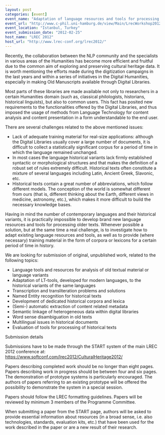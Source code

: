 ```yaml
---
layout: post
categories: [event]
event_name: "Adaptation of language resources and tools for processing cultural heritage objects"
event_url: "http://www.c-phil.uni-hamburg.de/view/Main/LrecWorkshop2012"
event_location: "Istanbul, Turkey"
event_submission_date: "2012-02-25"
host_name: "LREC 2012"
host_url: "http://www.lrec-conf.org/lrec2012/"
---
```

Recently, the collaboration between the NLP community and the specialists in various areas of the Humanities has become more efficient and fruitful due to the common aim of exploring and preserving cultural heritage data. It is worth mentioning the efforts made during the digitization campaigns in the last years and within a series of initiatives in the Digital Humanities, especially in making Old Manuscripts available through Digital Libraries.

Most parts of these libraries are made available not only to researchers in a certain Humanities domain (such as, classical philologists, historians, historical linguists), but also to common users. This fact has posited new requirements to the functionalities offered by the Digital Libraries, and thus imposed the usage of methods from Language Technology for content analysis and content presentation in a form understandable to the end user.

There are several challenges related to the above mentioned issues:

*   Lack of adequate training material for real-size applications: although the Digital Libraries usually cover a large number of documents, it is difficult to collect a statistically significant corpus for a period of time in which the language remained unchanged.
*   In most cases the language historical variants lack firmly established syntactic or morphological structures and that makes the definition of a robust set of rules extremely difficult. Historical texts often constitute a mixture of several languages including Latin, Ancient Greek, Slavonic, etc.
*   Historical texts contain a great number of abbreviations, which follow different models. The conception of the world is somewhat different from ours (that is, different thinking about the Earth, different views in medicine, astronomy, etc.), which makes it more difficult to build the necessary knowledge bases.

Having in mind the number of contemporary languages and their historical variants, it is practically impossible to develop brand new language resources and tools for processing older texts. Whenever possible a solution, but at the same time a real challenge, is to investigate how to adapt existing language resources and tools, as well as to provide (where necessary) training material in the form of corpora or lexicons for a certain period of time in history.
 
We are looking for submission of original, unpublished work, related to the following topics:

*   Language tools and resources for analysis of old textual material or language variants
*   Adaptation of LT-tools, developed for modern languages, to the historical variants of the same languages
*   Transcription and transliteration problems and solutions
*   Named Entity recognition for historical texts
*   Development of dedicated historical corpora and lexica
*   (Semi-) automatic extraction of content related metadata
*   Semantic linkage of heterogeneous data within digital libraries
*   Word sense disambiguation in old texts
*   Multilingual issues in historical documents
*   Evaluation of tools for processing of historical texts

Submission details

Submissions have to be made through the START system of the main LREC 2012 conference at:
<https://www.softconf.com/lrec2012/CulturalHeritage2012/>

Papers describing completed work should be no longer than eight pages. Papers describing work in progress should be between four and six pages.  The demonstration of prototype systems is particularly encouraged. The authors of papers referring to an existing prototype will be offered the possibility to demonstrate the system in a special session.

Papers should follow the LREC formatting guidelines.  Papers will be reviewed by minimum 3 members of the Programme Committee.

When submitting a paper from the START page, authors will be asked to provide essential information about resources (in a broad sense, i.e. also technologies, standards, evaluation kits, etc.) that have been used for the work described in the paper or are a new result of their research.